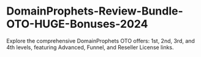 # DomainProphets-Review-Bundle-OTO-HUGE-Bonuses-2024
Explore the comprehensive DomainProphets OTO offers: 1st, 2nd, 3rd, and 4th levels, featuring Advanced, Funnel, and Reseller License links.
